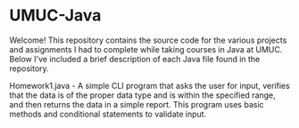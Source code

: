 # UMUC-Java
Welcome! This repository contains the source code for the various projects and assignments I had to complete while taking courses in Java at UMUC. Below I've included a brief description of each Java file found in the repository.

Homework1.java - A simple CLI program that asks the user for input, verifies that the data is of the proper data type and is within the specified range, and then returns the data in a simple report. This program uses basic methods and conditional statements to validate input.
